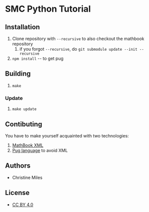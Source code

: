 # SMC Python Tutorial

## Installation

1. Clone repository with `--recursive` to also checkout the mathbook repository
    1. if you forgot `--recursive`, do `git submodule update --init --recursive`
1. `npm install` -- to get pug

## Building

1. `make`

### Update

1. `make update`

## Contibuting

You have to make yourself acquainted with two technologies:

1. [MathBook XML](http://mathbook.pugetsound.edu/doc/author-guide/html/start-here.html)
1. [Pug language](http://jade-lang.com/) to avoid XML

## Authors

* Christine Miles

## License

* [CC BY 4.0](https://creativecommons.org/licenses/by/4.0/)
